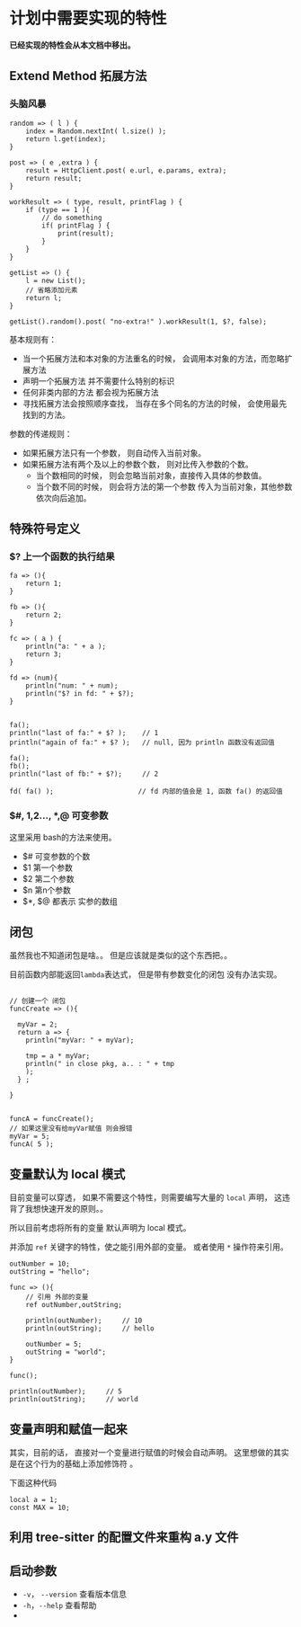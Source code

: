 # 计划中需要实现的特性

**已经实现的特性会从本文档中移出。**



## Extend Method    拓展方法

### 头脑风暴

```
random => ( l ) {
	index = Random.nextInt( l.size() );
	return l.get(index);
}

post => ( e ,extra ) {
	result = HttpClient.post( e.url, e.params, extra);
	return result;
}

workResult => ( type, result, printFlag ) {
	if (type == 1 ){
		// do something
		if( printFlag ) {
			print(result);
		}
	}
}

getList => () {
	l = new List();
	// 省略添加元素
	return l;
}

getList().random().post( "no-extra!" ).workResult(1, $?, false);   
```

基本规则有：

- 当一个拓展方法和本对象的方法重名的时候， 会调用本对象的方法，而忽略扩展方法
- 声明一个拓展方法 并不需要什么特别的标识
- 任何非类内部的方法 都会视为拓展方法
- 寻找拓展方法会按照顺序查找， 当存在多个同名的方法的时候， 会使用最先找到的方法。

参数的传递规则：

- 如果拓展方法只有一个参数， 则自动传入当前对象。
- 如果拓展方法有两个及以上的参数个数， 则对比传入参数的个数。
  -  当个数相同的时候， 则会忽略当前对象，直接传入具体的参数值。
  - 当个数不同的时候， 则会将方法的第一个参数 传入为当前对象，其他参数依次向后追加。



## 特殊符号定义

### $?  上一个函数的执行结果

```
fa => (){
	return 1;
}

fb => (){
	return 2;
}

fc => ( a ) {
	println("a: " + a );
	return 3;
}

fd => (num){
	println("num: " + num);
	println("$? in fd: " + $?);
}


fa();
println("last of fa:" + $? );    // 1
println("again of fa:" + $? );   // null, 因为 println 函数没有返回值

fa();
fb();
println("last of fb:" + $?);     // 2

fd( fa() );                     // fd 内部的值会是 1, 函数 fa() 的返回值

```



### \$#, $1,$2...,  $*,$@      可变参数

这里采用 bash的方法来使用。

- $#   可变参数的个数
- $1   第一个参数
- $2   第二个参数
- $n   第n个参数
- $*, $@  都表示 实参的数组   



## 闭包

虽然我也不知道闭包是啥。。 但是应该就是类似的这个东西把。。

目前函数内部能返回`lambda`表达式， 但是带有参数变化的闭包 没有办法实现。

```

// 创建一个 闭包
funcCreate => (){

  myVar = 2;
  return a => {
    println("myVar: " + myVar);

    tmp = a * myVar;
    println(" in close pkg, a.. : " + tmp
    );
  } ;

}


funcA = funcCreate();
// 如果这里没有给myVar赋值 则会报错
myVar = 5;
funcA( 5 );

```



## 变量默认为 local 模式

目前变量可以穿透， 如果不需要这个特性，则需要编写大量的 `local` 声明， 这违背了我想快速开发的原则。。

所以目前考虑将所有的变量 默认声明为 local 模式。 

并添加 `ref` 关键字的特性，使之能引用外部的变量。 或者使用 `*` 操作符来引用。 

```
outNumber = 10;
outString = "hello";

func => (){
	// 引用 外部的变量
	ref outNumber,outString;
	
	println(outNumber);     // 10
	println(outString);     // hello
	
	outNumber = 5;
	outString = "world";
}

func();

println(outNumber);     // 5
println(outString);     // world

```



## 变量声明和赋值一起来

其实，目前的话， 直接对一个变量进行赋值的时候会自动声明。 这里想做的其实是在这个行为的基础上添加修饰符 。

下面这种代码

```
local a = 1;
const MAX = 10;  
```



## 利用 tree-sitter 的配置文件来重构 a.y 文件





## 启动参数

- `-v`， `--version`  查看版本信息
- `-h`，`--help` 查看帮助
- 

